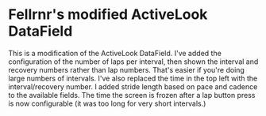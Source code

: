 # Fellrnr's modified ActiveLook DataField 

This is a modification of the ActiveLook DataField. I've added the configuration of the number of laps per interval, then shown the interval and recovery numbers rather than lap numbers. That's easier if you're doing large numbers of intervals. I've also replaced the time in the top left with the interval/recovery number. I added stride length based on pace and cadence to the available fields. The time the screen is frozen after a lap button press is now configurable (it was too long for very short intervals.)